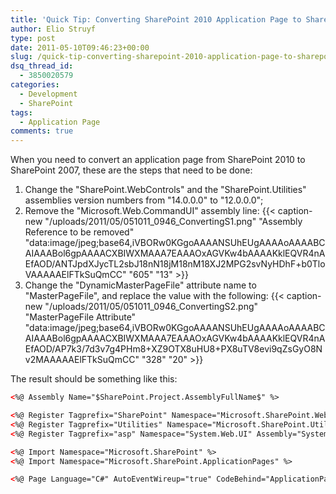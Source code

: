 ```yaml
---
title: 'Quick Tip: Converting SharePoint 2010 Application Page to SharePoint 2007'
author: Elio Struyf
type: post
date: 2011-05-10T09:46:23+00:00
slug: /quick-tip-converting-sharepoint-2010-application-page-to-sharepoint-2007/
dsq_thread_id:
  - 3850020579
categories:
  - Development
  - SharePoint
tags:
  - Application Page
comments: true
---
```


When you need to convert an application page from SharePoint 2010 to SharePoint 2007, these are the steps that need to be done:

1.  Change the "SharePoint.WebControls" and the "SharePoint.Utilities" assemblies version numbers from "14.0.0.0" to "12.0.0.0";
2.  Remove the "Microsoft.Web.CommandUI" assembly line:
{{< caption-new "/uploads/2011/05/051011_0946_ConvertingS1.png" "Assembly Reference to be removed"  "data:image/jpeg;base64,iVBORw0KGgoAAAANSUhEUgAAAAoAAAABCAIAAABol6gpAAAACXBIWXMAAA7EAAAOxAGVKw4bAAAAKklEQVR4nAEfAOD/ANTJpdXJycTL2sbJ18nN18jM18nM18XJ2MPG2svNyHDhF+b0TloVAAAAAElFTkSuQmCC" "605" "13" >}}
3.  Change the "DynamicMasterPageFile" attribute name to "MasterPageFile", and replace the value with the following:
{{< caption-new "/uploads/2011/05/051011_0946_ConvertingS2.png" "MasterPageFile Attribute"  "data:image/jpeg;base64,iVBORw0KGgoAAAANSUhEUgAAAAoAAAABCAIAAABol6gpAAAACXBIWXMAAA7EAAAOxAGVKw4bAAAAKklEQVR4nAEfAOD/AP7k3/7d3v7g4PHm8+XZ9OTX8uHU8+PX8uTV8evi9qZsGyO8Nv2MAAAAAElFTkSuQmCC" "328" "20" >}}

The result should be something like this:

```html
<%@ Assembly Name="$SharePoint.Project.AssemblyFullName$" %>

<%@ Register Tagprefix="SharePoint" Namespace="Microsoft.SharePoint.WebControls" Assembly="Microsoft.SharePoint, Version=12.0.0.0, Culture=neutral, PublicKeyToken=71e9bce111e9429c" %>
<%@ Register Tagprefix="Utilities" Namespace="Microsoft.SharePoint.Utilities" Assembly="Microsoft.SharePoint, Version=12.0.0.0, Culture=neutral, PublicKeyToken=71e9bce111e9429c" %>
<%@ Register Tagprefix="asp" Namespace="System.Web.UI" Assembly="System.Web.Extensions, Version=3.5.0.0, Culture=neutral, PublicKeyToken=31bf3856ad364e35" %>

<%@ Import Namespace="Microsoft.SharePoint" %>
<%@ Import Namespace="Microsoft.SharePoint.ApplicationPages" %>

<%@ Page Language="C#" AutoEventWireup="true" CodeBehind="ApplicationPage1.aspx.cs" Inherits="estruyf.Project.ApplicationPage1" MasterPageFile="~/_layouts/application.master" %>
```
